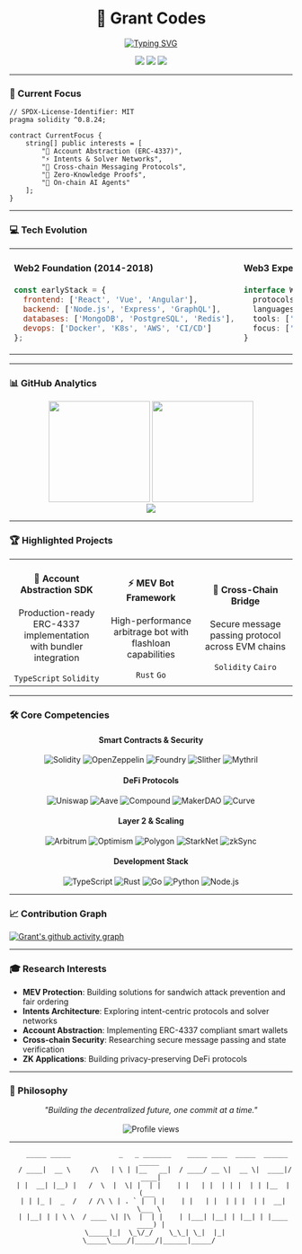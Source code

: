 <div align="center">
  
# 🚀 Grant Codes

[![Typing SVG](https://readme-typing-svg.herokuapp.com?font=Fira+Code&weight=600&size=30&pause=1000&color=6366F1&center=true&vCenter=true&random=false&width=435&lines=Full+Stack+Engineer;Web3+Builder;DeFi+Researcher;Smart+Contract+Auditor)](https://git.io/typing-svg)

<p align="center">
  <a href="https://twitter.com/grntcodes"><img src="https://img.shields.io/badge/Twitter-1DA1F2?style=for-the-badge&logo=twitter&logoColor=white" /></a>
  <a href="https://ethereum.org"><img src="https://img.shields.io/badge/Ethereum-3C3C3D?style=for-the-badge&logo=ethereum&logoColor=white" /></a>
  <a href="mailto:grntcodes@proton.me"><img src="https://img.shields.io/badge/Email-8B89CC?style=for-the-badge&logo=protonmail&logoColor=white" /></a>
</p>

</div>

---

### 🎯 Current Focus

```solidity
// SPDX-License-Identifier: MIT
pragma solidity ^0.8.24;

contract CurrentFocus {
    string[] public interests = [
        "🔐 Account Abstraction (ERC-4337)",
        "⚡ Intents & Solver Networks",
        "🌉 Cross-chain Messaging Protocols",
        "🧬 Zero-Knowledge Proofs",
        "🤖 On-chain AI Agents"
    ];
}
```

---

### 💻 Tech Evolution

<table>
<tr>
<td width="50%">

#### Web2 Foundation (2014-2018)
```javascript
const earlyStack = {
  frontend: ['React', 'Vue', 'Angular'],
  backend: ['Node.js', 'Express', 'GraphQL'],
  databases: ['MongoDB', 'PostgreSQL', 'Redis'],
  devops: ['Docker', 'K8s', 'AWS', 'CI/CD']
};
```

</td>
<td width="50%">

#### Web3 Expertise (2018-Present)
```typescript
interface Web3Stack {
  protocols: ['Ethereum', 'Arbitrum', 'Optimism', 'Base'];
  languages: ['Solidity', 'Rust', 'Cairo', 'Move'];
  tools: ['Foundry', 'Hardhat', 'Tenderly', 'Alchemy'];
  focus: ['DeFi', 'MEV', 'L2s', 'Account Abstraction'];
}
```

</td>
</tr>
</table>

---

### 📊 GitHub Analytics

<div align="center">
  <img height="180em" src="https://github-readme-stats.vercel.app/api?username=grntcodes&show_icons=true&theme=dark&include_all_commits=true&count_private=true&hide_border=true&bg_color=0D1117&title_color=6366F1&text_color=8B949E&icon_color=6366F1"/>
  <img height="180em" src="https://github-readme-stats.vercel.app/api/top-langs/?username=grntcodes&layout=compact&langs_count=8&theme=dark&hide_border=true&bg_color=0D1117&title_color=6366F1&text_color=8B949E"/>
</div>

<div align="center">
  <img src="https://github-readme-streak-stats.herokuapp.com/?user=grntcodes&theme=dark&hide_border=true&background=0D1117&stroke=6366F1&fire=6366F1&ring=6366F1&currStreakLabel=6366F1&sideLabels=8B949E&dates=8B949E" />
</div>

---

### 🏆 Highlighted Projects

<div align="center">
<table>
<tr>
<td align="center" width="33%">
<h4>🔷 Account Abstraction SDK</h4>
<p>Production-ready ERC-4337 implementation with bundler integration</p>
<code>TypeScript</code> <code>Solidity</code>
</td>
<td align="center" width="33%">
<h4>⚡ MEV Bot Framework</h4>
<p>High-performance arbitrage bot with flashloan capabilities</p>
<code>Rust</code> <code>Go</code>
</td>
<td align="center" width="33%">
<h4>🌉 Cross-Chain Bridge</h4>
<p>Secure message passing protocol across EVM chains</p>
<code>Solidity</code> <code>Cairo</code>
</td>
</tr>
</table>
</div>

---

### 🛠️ Core Competencies

<div align="center">

#### Smart Contracts & Security
![Solidity](https://img.shields.io/badge/Solidity-363636?style=flat-square&logo=solidity&logoColor=white)
![OpenZeppelin](https://img.shields.io/badge/OpenZeppelin-4E5EE4?style=flat-square&logo=openzeppelin&logoColor=white)
![Foundry](https://img.shields.io/badge/Foundry-1C1C1C?style=flat-square&logo=foundry&logoColor=white)
![Slither](https://img.shields.io/badge/Slither-FF6B6B?style=flat-square&logo=python&logoColor=white)
![Mythril](https://img.shields.io/badge/Mythril-663399?style=flat-square&logo=ethereum&logoColor=white)

#### DeFi Protocols
![Uniswap](https://img.shields.io/badge/Uniswap-FF007A?style=flat-square&logo=uniswap&logoColor=white)
![Aave](https://img.shields.io/badge/Aave-B6509E?style=flat-square&logo=aave&logoColor=white)
![Compound](https://img.shields.io/badge/Compound-00D395?style=flat-square&logo=compound&logoColor=white)
![MakerDAO](https://img.shields.io/badge/MakerDAO-1AAB9B?style=flat-square&logo=makerdao&logoColor=white)
![Curve](https://img.shields.io/badge/Curve-FF6B6B?style=flat-square&logo=curve&logoColor=white)

#### Layer 2 & Scaling
![Arbitrum](https://img.shields.io/badge/Arbitrum-2D374B?style=flat-square&logo=arbitrum&logoColor=white)
![Optimism](https://img.shields.io/badge/Optimism-FF0420?style=flat-square&logo=optimism&logoColor=white)
![Polygon](https://img.shields.io/badge/Polygon-8247E5?style=flat-square&logo=polygon&logoColor=white)
![StarkNet](https://img.shields.io/badge/StarkNet-0C0C4F?style=flat-square&logo=starknet&logoColor=white)
![zkSync](https://img.shields.io/badge/zkSync-4E529A?style=flat-square&logo=zksync&logoColor=white)

#### Development Stack
![TypeScript](https://img.shields.io/badge/TypeScript-007ACC?style=flat-square&logo=typescript&logoColor=white)
![Rust](https://img.shields.io/badge/Rust-000000?style=flat-square&logo=rust&logoColor=white)
![Go](https://img.shields.io/badge/Go-00ADD8?style=flat-square&logo=go&logoColor=white)
![Python](https://img.shields.io/badge/Python-3776AB?style=flat-square&logo=python&logoColor=white)
![Node.js](https://img.shields.io/badge/Node.js-339933?style=flat-square&logo=nodedotjs&logoColor=white)

</div>

---

### 📈 Contribution Graph

[![Grant's github activity graph](https://github-readme-activity-graph.vercel.app/graph?username=grntcodes&theme=github-dark&hide_border=true&bg_color=0D1117&color=6366F1&line=6366F1&point=8B949E)](https://github.com/grntcodes)

---

### 🎓 Research Interests

- **MEV Protection**: Building solutions for sandwich attack prevention and fair ordering
- **Intents Architecture**: Exploring intent-centric protocols and solver networks
- **Account Abstraction**: Implementing ERC-4337 compliant smart wallets
- **Cross-chain Security**: Researching secure message passing and state verification
- **ZK Applications**: Building privacy-preserving DeFi protocols

---

### 💭 Philosophy

<div align="center">
<i>"Building the decentralized future, one commit at a time."</i>
<br><br>
<img src="https://komarev.com/ghpvc/?username=grntcodes&style=flat-square&color=6366F1" alt="Profile views"/>
</div>

---

<div align="center">
  
```ascii
   _____ _____            _   _ _______    _____ ____  _____  ______  _____ 
  / ____|  __ \     /\   | \ | |__   __|  / ____/ __ \|  __ \|  ____|/ ____|
 | |  __| |__) |   /  \  |  \| |  | |    | |   | |  | | |  | | |__  | (___  
 | | |_ |  _  /   / /\ \ | . ` |  | |    | |   | |  | | |  | |  __|  \___ \ 
 | |__| | | \ \  / ____ \| |\  |  | |    | |___| |__| | |__| | |____ ____) |
  \_____|_|  \_\/_/    \_\_| \_|  |_|     \_____\____/|_____/|______|_____/ 
```

</div>
<!-- Update 1 -->
<!-- Update 2 -->
<!-- Update 3 -->
<!-- Update 4 -->
